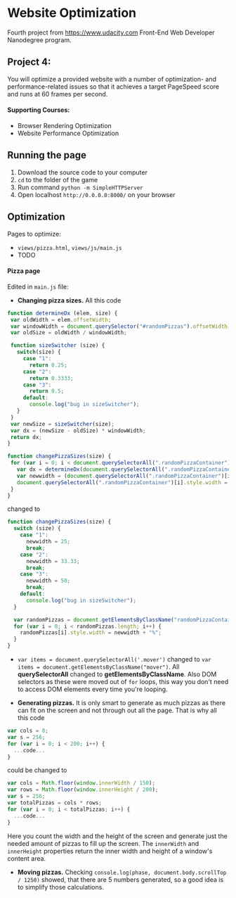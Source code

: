 # Website Optimization

Fourth project from https://www.udacity.com Front-End Web Developer Nanodegree program.

## Project 4:

You will optimize a provided website with a number of optimization- and performance-related issues so that it achieves a target PageSpeed score and runs at 60 frames per second.

#### Supporting Courses:
* Browser Rendering Optimization
* Website Performance Optimization

## Running the page
1. Download the source code to your computer
2. `cd` to the folder of the game
3. Run command `python -m SimpleHTTPServer`
4. Open localhost `http://0.0.0.0:8000/` on your browser

## Optimization
Pages to optimize:
* `views/pizza.html`, `views/js/main.js`
* TODO

#### Pizza page
Edited in `main.js` file:
* __Changing pizza sizes.__ All this code
```javascript
function determineDx (elem, size) {
 var oldWidth = elem.offsetWidth;
 var windowWidth = document.querySelector("#randomPizzas").offsetWidth;
 var oldSize = oldWidth / windowWidth;

 function sizeSwitcher (size) {
   switch(size) {
     case "1":
       return 0.25;
     case "2":
       return 0.3333;
     case "3":
       return 0.5;
     default:
       console.log("bug in sizeSwitcher");
   }
 }
 var newSize = sizeSwitcher(size);
 var dx = (newSize - oldSize) * windowWidth;
 return dx;
}

function changePizzaSizes(size) {
 for (var i = 0; i < document.querySelectorAll(".randomPizzaContainer").length; i++) {
   var dx = determineDx(document.querySelectorAll(".randomPizzaContainer")[i], size);
   var newwidth = (document.querySelectorAll(".randomPizzaContainer")[i].offsetWidth + dx) + 'px';
   document.querySelectorAll(".randomPizzaContainer")[i].style.width = newwidth;
 }
}
```
changed to
```javascript
function changePizzaSizes(size) {
  switch (size) {
    case "1":
      newwidth = 25;
      break;
    case "2":
      newwidth = 33.33;
      break;
    case "3":
      newwidth = 50;
      break;
    default:
      console.log("bug in sizeSwitcher");
  }

  var randomPizzas = document.getElementsByClassName("randomPizzaContainer");
  for (var i = 0; i < randomPizzas.length; i++) {
    randomPizzas[i].style.width = newwidth + "%";
  }
}
```

* `var items = document.querySelectorAll('.mover')` changed to  `var items = document.getElementsByClassName("mover")`. All __querySelectorAll__ changed to __getElementsByClassName__. Also DOM selectors as these were moved out of `for` loops, this way you don't need to access DOM elements every time you're looping.

* __Generating pizzas.__ It is only smart to generate as much pizzas as there can fit on the screen and not through out all the page. That is why all this code
```javascript
var cols = 8;
var s = 256;
for (var i = 0; i < 200; i++) {
  ...code...
}
```
could be changed to
```javascript
var cols = Math.floor(window.innerWidth / 150);
var rows = Math.floor(window.innerHeight / 200);
var s = 256;
var totalPizzas = cols * rows;
for (var i = 0; i < totalPizzas; i++) {
  ...code...
}
```
Here you count the width and the height of the screen and generate just the needed amount of pizzas to fill up the screen. The `innerWidth` and `innerHeight` properties return the inner width and height of a window's content area.

* __Moving pizzas.__ Checking `console.log(phase, document.body.scrollTop / 1250)` showed, that there are 5 numbers generated, so a good idea is to simplify those calculations.
